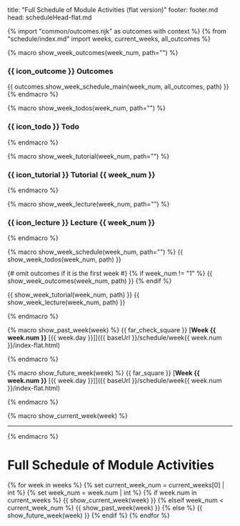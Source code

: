 <frontmatter>
title: "Full Schedule of Module Activities (flat version)"
footer: footer.md
head: scheduleHead-flat.md
</frontmatter>

{% import "common/outcomes.njk" as outcomes with context %}
{% from "schedule/index.md" import weeks, current_weeks, all_outcomes %}

{% macro show_week_outcomes(week_num, path="") %}
### {{ icon_outcome }} Outcomes
<div class="indented">
{{ outcomes.show_week_schedule_main(week_num, all_outcomes, path) }}
</div>
{% endmacro %}


{% macro show_week_todos(week_num, path="") %}
### {{ icon_todo }} Todo
<div class="indented">
<include src="{{ path }}todo.md" />
</div>
{% endmacro %}


{% macro show_week_tutorial(week_num, path="") %}
### {{ icon_tutorial }} Tutorial {{ week_num }}
<div class="indented">
<include src="{{ path }}tutorial.md" />
</div>
{% endmacro %}


{% macro show_week_lecture(week_num, path="") %}
### {{ icon_lecture }} Lecture {{ week_num }}
<div class="indented">
<include src="{{ path }}lecture.md" />
</div>
{% endmacro %}


{% macro show_week_schedule(week_num, path="") %}
{{ show_week_todos(week_num, path) }}

{# omit outcomes if it is the first week #}
{% if week_num != "1" %}
  {{ show_week_outcomes(week_num, path) }}
{% endif %}

{{ show_week_tutorial(week_num, path) }}
{{ show_week_lecture(week_num, path) }}

{% endmacro %}


{% macro show_past_week(week) %}
{{ far_check_square }} [**Week {{ week.num }}** [{{ week.day }}]]({{ baseUrl }}/schedule/week{{ week.num }}/index-flat.html)<p/>
{% endmacro %}


{% macro show_future_week(week) %}
{{ far_square }} [**Week {{ week.num }}** [{{ week.day }}]]({{ baseUrl }}/schedule/week{{ week.num }}/index-flat.html)<p/>
{% endmacro %}


{% macro show_current_week(week) %}
<include src="week{{ week.num }}/index-flat.md#main" />
<hr>
{% endmacro %}

<!-- ============================= page content ============================================ -->

<include src="../common/header-flat.md" />

<div class="website-content" id="main">

# Full Schedule of Module Activities

<panel src="overview/index.md" header=":exclamation: **Info relevant to all weeks**"  />
<panel src="../admin/tutorials.md#tutorialTimetable" header="**{{glyphicon_calendar}} Tutorial Timetable**" />

<p/>

{% for week in weeks %}
{% set current_week_num = current_weeks[0] | int %}
{% set week_num = week.num | int %}
{% if week.num in current_weeks %}
  {{ show_current_week(week) }}
{% elseif week_num < current_week_num %}
  {{ show_past_week(week) }}
{% else %}
  {{ show_future_week(week) }}
{% endif %}
{% endfor %}


</div>